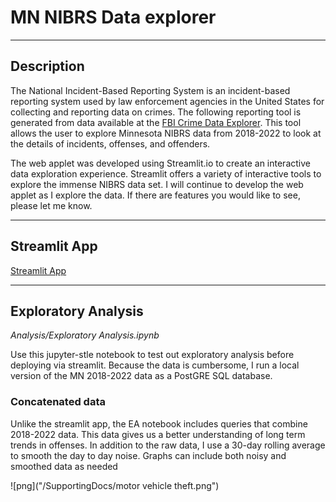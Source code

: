 # MN NIBRS Data explorer
--- 
## Description
The National Incident-Based Reporting System is an incident-based reporting system used by law enforcement agencies in the United States for collecting and reporting data on crimes. The following reporting tool is generated from data available at the [FBI Crime Data Explorer](https://cde.ucr.cjis.gov).  This tool allows the user to explore Minnesota NIBRS data from 2018-2022 to look at the details of incidents, offenses, and offenders.

The web applet was developed using Streamlit.io to create an interactive data exploration experience.  Streamlit offers a variety of interactive tools to explore the immense NIBRS data set.  I will continue to develop the web applet as I explore the data.  If there are features you would like to see, please let me know.

---
## Streamlit App
[Streamlit App](https://mn-nibrs.streamlit.app/)


---
## Exploratory Analysis
*Analysis/Exploratory Analysis.ipynb*

Use this jupyter-stle notebook to test out exploratory analysis before deploying via streamlit.  Because the data is cumbersome, I run a local version of the MN 2018-2022 data as a PostGRE SQL database. 

### Concatenated data
Unlike the streamlit app, the EA notebook includes queries that combine 2018-2022 data. This data gives us a better understanding of long term trends in offenses.  In addition to the raw data, I use a 30-day rolling average to smooth the day to day noise. Graphs can include both noisy and smoothed data as needed

![png]("/SupportingDocs/motor vehicle theft.png")



